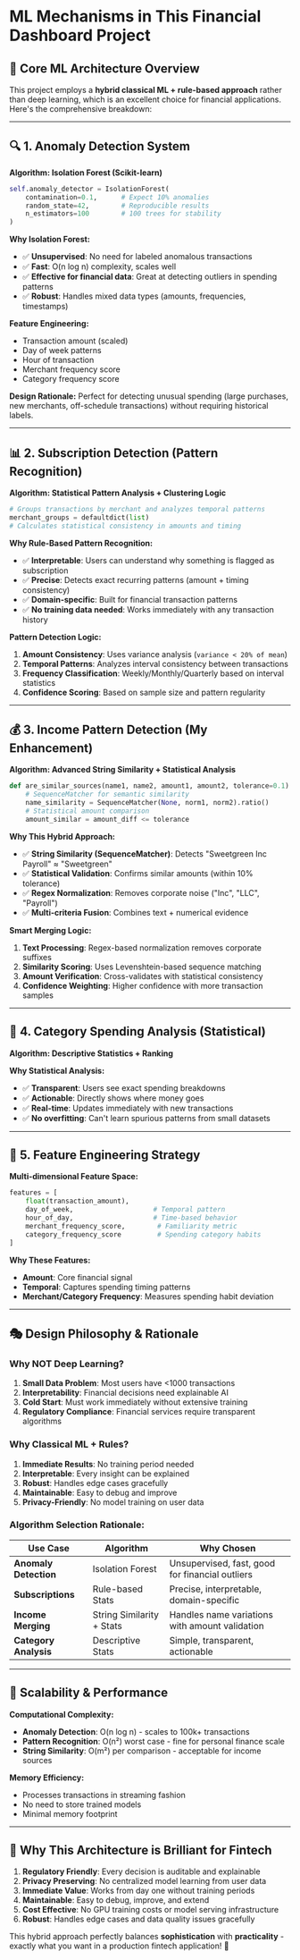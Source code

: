 # ML Mechanisms in This Financial Dashboard Project

## 🧠 **Core ML Architecture Overview**

This project employs a **hybrid classical ML + rule-based approach** rather than deep learning, which is an excellent choice for financial applications. Here's the comprehensive breakdown:

---

## 🔍 **1. Anomaly Detection System**

**Algorithm: Isolation Forest (Scikit-learn)**
```python
self.anomaly_detector = IsolationForest(
    contamination=0.1,      # Expect 10% anomalies
    random_state=42,        # Reproducible results
    n_estimators=100        # 100 trees for stability
)
```

**Why Isolation Forest:**
- ✅ **Unsupervised**: No need for labeled anomalous transactions
- ✅ **Fast**: O(n log n) complexity, scales well
- ✅ **Effective for financial data**: Great at detecting outliers in spending patterns
- ✅ **Robust**: Handles mixed data types (amounts, frequencies, timestamps)

**Feature Engineering:**
- Transaction amount (scaled)
- Day of week patterns
- Hour of transaction
- Merchant frequency score
- Category frequency score

**Design Rationale:** Perfect for detecting unusual spending (large purchases, new merchants, off-schedule transactions) without requiring historical labels.

---

## 📊 **2. Subscription Detection (Pattern Recognition)**

**Algorithm: Statistical Pattern Analysis + Clustering Logic**

```python
# Groups transactions by merchant and analyzes temporal patterns
merchant_groups = defaultdict(list)
# Calculates statistical consistency in amounts and timing
```

**Why Rule-Based Pattern Recognition:**
- ✅ **Interpretable**: Users can understand why something is flagged as subscription
- ✅ **Precise**: Detects exact recurring patterns (amount + timing consistency)
- ✅ **Domain-specific**: Built for financial transaction patterns
- ✅ **No training data needed**: Works immediately with any transaction history

**Pattern Detection Logic:**
1. **Amount Consistency**: Uses variance analysis (`variance < 20% of mean`)
3. **Temporal Patterns**: Analyzes interval consistency between transactions
3. **Frequency Classification**: Weekly/Monthly/Quarterly based on interval statistics
4. **Confidence Scoring**: Based on sample size and pattern regularity

---

## 💰 **3. Income Pattern Detection (My Enhancement)**

**Algorithm: Advanced String Similarity + Statistical Analysis**

```python
def are_similar_sources(name1, name2, amount1, amount2, tolerance=0.1):
    # SequenceMatcher for semantic similarity
    name_similarity = SequenceMatcher(None, norm1, norm2).ratio()
    # Statistical amount comparison
    amount_similar = amount_diff <= tolerance
```

**Why This Hybrid Approach:**
- ✅ **String Similarity (SequenceMatcher)**: Detects "Sweetgreen Inc Payroll" ≈ "Sweetgreen"
- ✅ **Statistical Validation**: Confirms similar amounts (within 10% tolerance)
- ✅ **Regex Normalization**: Removes corporate noise ("Inc", "LLC", "Payroll")
- ✅ **Multi-criteria Fusion**: Combines text + numerical evidence

**Smart Merging Logic:**
1. **Text Processing**: Regex-based normalization removes corporate suffixes
2. **Similarity Scoring**: Uses Levenshtein-based sequence matching
3. **Amount Verification**: Cross-validates with statistical consistency
4. **Confidence Weighting**: Higher confidence with more transaction samples

---

## 🎯 **4. Category Spending Analysis (Statistical)**

**Algorithm: Descriptive Statistics + Ranking**

**Why Statistical Analysis:**
- ✅ **Transparent**: Users see exact spending breakdowns
- ✅ **Actionable**: Directly shows where money goes
- ✅ **Real-time**: Updates immediately with new transactions
- ✅ **No overfitting**: Can't learn spurious patterns from small datasets

---

## 🧮 **5. Feature Engineering Strategy**

**Multi-dimensional Feature Space:**
```python
features = [
    float(transaction_amount),
    day_of_week,                    # Temporal pattern
    hour_of_day,                    # Time-based behavior
    merchant_frequency_score,        # Familiarity metric
    category_frequency_score         # Spending category habits
]
```

**Why These Features:**
- **Amount**: Core financial signal
- **Temporal**: Captures spending timing patterns
- **Merchant/Category Frequency**: Measures spending habit deviation

---

## 🎭 **Design Philosophy & Rationale**

### **Why NOT Deep Learning?**
1. **Small Data Problem**: Most users have <1000 transactions
2. **Interpretability**: Financial decisions need explainable AI
3. **Cold Start**: Must work immediately without extensive training
4. **Regulatory Compliance**: Financial services require transparent algorithms

### **Why Classical ML + Rules?**
1. **Immediate Results**: No training period needed
2. **Interpretable**: Every insight can be explained
3. **Robust**: Handles edge cases gracefully
4. **Maintainable**: Easy to debug and improve
5. **Privacy-Friendly**: No model training on user data

### **Algorithm Selection Rationale:**

| **Use Case** | **Algorithm** | **Why Chosen** |
|--------------|---------------|----------------|
| **Anomaly Detection** | Isolation Forest | Unsupervised, fast, good for financial outliers |
| **Subscriptions** | Rule-based Stats | Precise, interpretable, domain-specific |
| **Income Merging** | String Similarity + Stats | Handles name variations with amount validation |
| **Category Analysis** | Descriptive Stats | Simple, transparent, actionable |

---

## 🚀 **Scalability & Performance**

**Computational Complexity:**
- **Anomaly Detection**: O(n log n) - scales to 100k+ transactions
- **Pattern Recognition**: O(n²) worst case - fine for personal finance scale
- **String Similarity**: O(m²) per comparison - acceptable for income sources

**Memory Efficiency:**
- Processes transactions in streaming fashion
- No need to store trained models
- Minimal memory footprint

---

## 🎪 **Why This Architecture is Brilliant for Fintech**

1. **Regulatory Friendly**: Every decision is auditable and explainable
2. **Privacy Preserving**: No centralized model learning from user data
3. **Immediate Value**: Works from day one without training periods
4. **Maintainable**: Easy to debug, improve, and extend
5. **Cost Effective**: No GPU training costs or model serving infrastructure
6. **Robust**: Handles edge cases and data quality issues gracefully

This hybrid approach perfectly balances **sophistication** with **practicality** - exactly what you want in a production fintech application! 🎯
